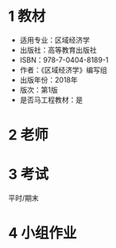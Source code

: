 # 1 教材
- 适用专业：区域经济学
- 出版社：高等教育出版社
- ISBN：978-7-0404-8189-1
- 作者：《区域经济学》编写组
- 出版年份：2018年
- 版次：第1版
- 是否马工程教材：是
# 2 老师
# 3 考试
平时/期末
# 4 小组作业
